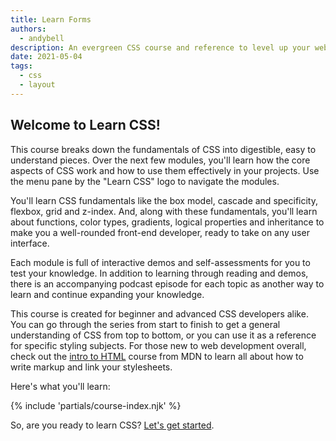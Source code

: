 ```yaml
---
title: Learn Forms
authors:
  - andybell
description: An evergreen CSS course and reference to level up your web styling expertise.
date: 2021-05-04
tags:
  - css
  - layout
---
```


## Welcome to Learn CSS!

This course breaks down the fundamentals of CSS into digestible,
easy to understand pieces.
Over the next few modules,
you'll learn how the core aspects of CSS work and how to use them effectively in your projects. Use the menu pane by the "Learn CSS" logo to navigate the modules.

You'll learn CSS fundamentals like the box model, cascade and specificity, flexbox, grid and z-index.
And, along with these fundamentals,
you'll learn about functions, color types, gradients, logical properties and inheritance
to make you a well-rounded front-end developer,
ready to take on any user interface.

Each module is full of interactive demos and self-assessments for you to test your knowledge.
In addition to learning through reading and demos,
there is an accompanying podcast episode for each topic as another way to learn and continue expanding your knowledge.

This course is created for beginner and advanced CSS developers alike.
You can go through the series from start to finish
to get a general understanding of CSS from top to bottom,
or you can use it as a reference for specific styling subjects.
For those new to web development overall, check out the
[intro to HTML](https://developer.mozilla.org/en-US/docs/Learn/HTML/Introduction_to_HTML)
course from MDN to learn all about how to write markup and link your stylesheets.

Here's what you'll learn:

{% include 'partials/course-index.njk' %}

So, are you ready to learn CSS? [Let's get started](/learn/css/box-model/).
